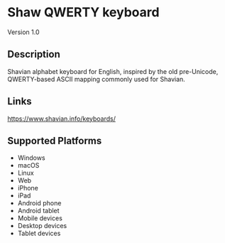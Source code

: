 Shaw QWERTY keyboard
==============

Version 1.0

Description
-----------

Shavian alphabet keyboard for English, inspired by the old pre-Unicode, QWERTY-based ASCII mapping commonly used for Shavian.

Links
-----
https://www.shavian.info/keyboards/

Supported Platforms
-------------------
 * Windows
 * macOS
 * Linux
 * Web
 * iPhone
 * iPad
 * Android phone
 * Android tablet
 * Mobile devices
 * Desktop devices
 * Tablet devices

